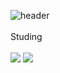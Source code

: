 ![header](https://capsule-render.vercel.app/api?type=rounded&color=dff9fb&height=300&section=header&text=☁GURUEM☁&fontSize=50)
<br>
<br>
Studing
<br>
<br>
<img src="https://img.shields.io/badge/HTML5-E34F26?style=flat-square&logo=HTML&logoColor=white"/>
<img src="https://img.shields.io/badge/CSS3-1572B6?style=flat-square&logo=CSS&logoColor=white"/>
